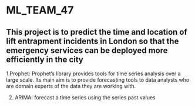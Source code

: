 # ML_TEAM_47

## This project is to predict the time and location of lift entrapment incidents in London so that the emergency services can be deployed more efficiently in the city

1.Prophet:
 Prophet’s library provides tools for time series analysis over a large scale. Its main aim is to provide forecasting tools to data analysts who are domain experts of the data they are working with.
 
2. ARIMA:
  forecast a time series using the series past values
